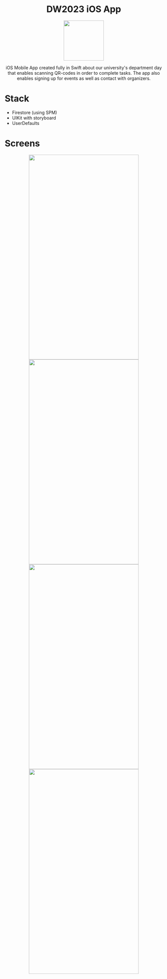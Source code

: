 <div align="center">
  <h1>DW2023 iOS App</h1>
</div>

<p align="center">
    <img width="128" height="128" src="https://user-images.githubusercontent.com/97181425/228802739-56b77ce6-e479-4533-a0ab-f8fc78b012ee.png">
</p>

<div align="center">
  <p>iOS Mobile App created fully in Swift about our university's department day that enables scanning QR-codes in order to complete tasks. The app also enables signing up for events as well as contact with organizers.</p>
</div>

# Stack
- Firestore (using SPM)
- UIKit with storyboard
- UserDefaults

# Screens


<div align="center">
<img width="350" height="653" src="https://user-images.githubusercontent.com/97181425/228801293-ddcfab80-deea-4c6b-8282-0a067e977038.png"> <img width="350" height="653" src="https://user-images.githubusercontent.com/97181425/228801312-ec6171f9-a123-469c-83b1-ffdb4beffc19.png">
</div>

<div align="center">
<img width="350" height="653" src="https://user-images.githubusercontent.com/97181425/228801328-83f3fb15-2b1c-4bde-bb90-40fafdf57139.png"> <img width="350" height="653" src="https://user-images.githubusercontent.com/97181425/228801360-34964e7b-bdaa-4f68-9ed6-05c280469d4b.png">
</div>
